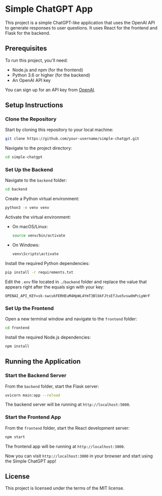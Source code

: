 # Simple ChatGPT App

This project is a simple ChatGPT-like application that uses the OpenAI API to generate responses to user questions. It uses React for the frontend and Flask for the backend.

## Prerequisites

To run this project, you'll need:

- Node.js and npm (for the frontend)
- Python 3.6 or higher (for the backend)
- An OpenAI API key

You can sign up for an API key from [OpenAI](https://help.openai.com/en/articles/4936850-where-do-i-find-my-secret-api-key).

## Setup Instructions

### Clone the Repository

Start by cloning this repository to your local machine:

```bash
git clone https://github.com/your-username/simple-chatgpt.git
```

Navigate to the project directory:

```bash
cd simple-chatgpt
```

### Set Up the Backend

Navigate to the `backend` folder:

```bash
cd backend
```

Create a Python virtual environment:

```bash
python3 -m venv venv
```

Activate the virtual environment:

- On macOS/Linux:

  ```bash
  source venv/bin/activate
  ```

- On Windows:

  ```bash
  venv\Scripts\activate
  ```

Install the required Python dependencies:

```bash
pip install -r requirements.txt
```

Edit the `.env` file located in `./backend` folder and replace the value that appears right after the equals sign with your key:

```
OPENAI_API_KEY=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

```

### Set Up the Frontend

Open a new terminal window and navigate to the `frontend` folder:

```bash
cd frontend
```

Install the required Node.js dependencies:

```bash
npm install
```

## Running the Application

### Start the Backend Server

From the `backend` folder, start the Flask server:

```bash
uvicorn main:app --reload
```

The backend server will be running at `http://localhost:5000`.

### Start the Frontend App

From the `frontend` folder, start the React development server:

```bash
npm start
```

The frontend app will be running at `http://localhost:3000`.

Now you can visit `http://localhost:3000` in your browser and start using the Simple ChatGPT app!

## License

This project is licensed under the terms of the MIT license.
